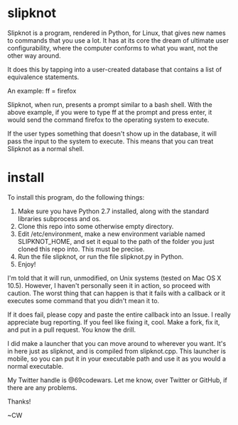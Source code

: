 # slipknot
Slipknot is a program, rendered in Python, for Linux, that gives new names to commands that you use a lot. It has at its core the dream of ultimate user configurability, where the computer conforms to what you want, not the other way around.


It does this by tapping into a user-created database that contains a list of equivalence statements. 

An example: ff = firefox

Slipknot, when run, presents a prompt similar to a bash shell. With the above example, if you were to type ff at the prompt and press enter, it would send the command firefox to the operating system to execute.

If the user types something that doesn't show up in the database, it will pass the input to the system to execute. This means that you can treat Slipknot as a normal shell.

# install

To install this program, do the following things:


1. Make sure you have Python 2.7 installed, along with the standard libraries subprocess and os.
2. Clone this repo into some otherwise empty directory.
3. Edit /etc/environment, make a new environment variable named SLIPKNOT_HOME, and set it equal to the path of the folder you just cloned this repo into. This must be precise.
4. Run the file slipknot, or run the file slipknot.py in Python.
5. Enjoy!

I'm told that it will run, unmodified, on Unix systems (tested on Mac OS X 10.5). However, I haven't personally seen it in action, so proceed with caution. The worst thing that can happen is that it fails with a callback or it executes some command that you didn't mean it to. 


If it does fail, please copy and paste the entire callback into an Issue. I really appreciate bug reporting. If you feel like fixing it, cool. Make a fork, fix it, and put in a pull request. You know the drill.


I did make a launcher that you can move around to wherever you want. It's in here just as slipknot, and is compiled from slipknot.cpp. This launcher is mobile, so you can put it in your executable path and use it as you would a normal executable.


My Twitter handle is @69codewars. Let me know, over Twitter or GitHub, if there are any problems.


Thanks!


~CW

